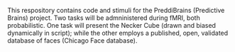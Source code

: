 This respository contains code and stimuli for the PreddiBrains (Predictive Brains) project. Two tasks will be admninistered during fMRI, both probabilistic. 
One task will present the Necker Cube (drawn and biased dynamically in script); while the other employs a published, open, validated database of faces (Chicago Face database). 
